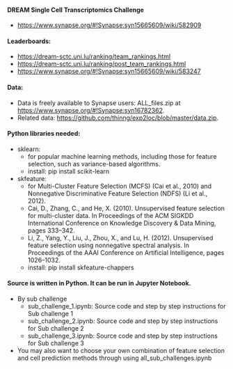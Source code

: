 #### DREAM Single Cell Transcriptomics Challenge
- https://www.synapse.org/#!Synapse:syn15665609/wiki/582909
#### Leaderboards: 
- https://dream-sctc.uni.lu/ranking/team_rankings.html
- https://dream-sctc.uni.lu/ranking/post_team_rankings.html
- https://www.synapse.org/#!Synapse:syn15665609/wiki/583247
#### Data: 
- Data is freely available to Synapse users: ALL_files.zip at https://www.synapse.org/#!Synapse:syn16782362.
- Related data: https://github.com/thinng/exp2loc/blob/master/data.zip.

#### Python libraries needed:
* sklearn: 
     * for popular machine learning methods, including those for feature selection, such as variance-based algorithms. 
     * install: pip install scikit-learn
* skfeature:  
   * for Multi-Cluster Feature Selection (MCFS) (Cai et al., 2010) and Nonnegative Discriminative Feature Selection (NDFS) (Li et al., 2012).
   * Cai, D., Zhang, C., and He, X. (2010). Unsupervised feature selection for multi-cluster data. In Proceedings of the ACM SIGKDD International Conference on Knowledge Discovery & Data Mining, pages 333–342.
   * Li, Z., Yang, Y., Liu, J., Zhou, X., and Lu, H. (2012). Unsupervised feature selection using nonnegative spectral analysis. In Proceedings of the AAAI Conference on Artificial Intelligence, pages 1026–1032.
   * install: pip install skfeature-chappers


#### Source is written in Python. It can be run in Jupyter Notebook.
* By sub challenge
    * sub_challenge_1.ipynb: Source code and step by step instructions for Sub challenge 1
    * sub_challenge_2.ipynb: Source code and step by step instructions for Sub challenge 2
    * sub_challenge_3.ipynb: Source code and step by step instructions for Sub challenge 3
* You may also want to choose your own combination of feature selection and cell prediction
methods through using all_sub_challenges.ipynb

